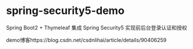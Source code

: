# spring-security5-demo
Spring Boot2 + Thymeleaf 集成 Spring Security5 实现前后台登录认证和授权

demo博客https://blog.csdn.net/csdnlihai/article/details/90406259
